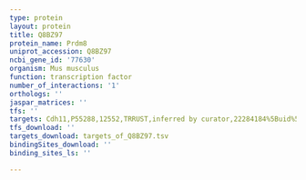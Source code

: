 ```yaml
---
type: protein
layout: protein
title: Q8BZ97
protein_name: Prdm8
uniprot_accession: Q8BZ97
ncbi_gene_id: '77630'
organism: Mus musculus
function: transcription factor
number_of_interactions: '1'
orthologs: ''
jaspar_matrices: ''
tfs: ''
targets: Cdh11,P55288,12552,TRRUST,inferred by curator,22284184%5Buid%5D+OR+29087512%5Buid%5D,Yes
tfs_download: ''
targets_download: targets_of_Q8BZ97.tsv
bindingSites_download: ''
binding_sites_ls: ''

---
```

